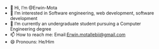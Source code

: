 - 👋 Hi, I’m @Erwin-Mota
- 👀 I’m interested in Software engineering, web development, software development
- 🌱 I’m currently an undergraduate student pursuing a Computer Engineering degree
- 📫 How to reach me: Email:Erwin.motallebii@gmail.com
- 😄 Pronouns: He/Him


<!---
Erwin-Mota/Erwin-Mota is a ✨ special ✨ repository because its `README.md` (this file) appears on your GitHub profile.
You can click the Preview link to take a look at your changes.
--->
